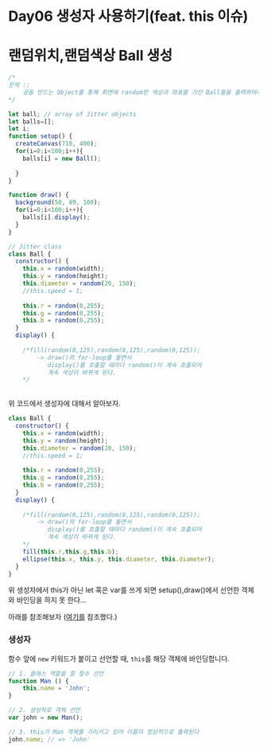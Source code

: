 # Day06 생성자 사용하기(feat. this 이슈)

# 랜덤위치,랜덤색상 Ball 생성

```jsx
/*
문제 ::
	공을 만드는 Object를 통해 화면에 random한 색상과 좌표를 가진 Ball들을 출력하여라
*/

let ball; // array of Jitter objects
let balls=[];
let i;
function setup() {
  createCanvas(710, 400);
  for(i=0;i<100;i++){
    balls[i] = new Ball();
    
  }
}

function draw() {
  background(50, 89, 100);
  for(i=0;i<100;i++){
    balls[i].display();
  }
}

// Jitter class
class Ball {
  constructor() {
    this.x = random(width);
    this.y = random(height);
    this.diameter = random(20, 150);
    //this.speed = 1;
    
    this.r = random(0,255);
    this.g = random(0,255);
    this.b = random(0,255);
  }
  display() {
    
    /*fill(random(0,125),random(0,125),random(0,125));
        -> draw()의 for-loop를 돌면서 
           display()를 호출할 때마다 random()이 계속 호출되어
           계속 색상이 바뀌게 된다.
    */
  
```

위 코드에서 생성자에 대해서 알아보자.

```jsx
class Ball {
  constructor() {
    this.x = random(width);
    this.y = random(height);
    this.diameter = random(20, 150);
    //this.speed = 1;
    
    this.r = random(0,255);
    this.g = random(0,255);
    this.b = random(0,255);
  }
  display() {
    
    /*fill(random(0,125),random(0,125),random(0,125));
        -> draw()의 for-loop를 돌면서 
           display()를 호출할 때마다 random()이 계속 호출되어
           계속 색상이 바뀌게 된다.
    */
    fill(this.r,this.g,this.b);
    ellipse(this.x, this.y, this.diameter, this.diameter);
  }
}
```

위 생성자에서 this가 아닌 let 혹은 var를 쓰게 되면 setup(),draw()에서 선언한 객체와 바인딩을 하지 못 한다...

아래를 참조해보자 ([여기를](https://wormwlrm.github.io/2019/03/04/You-should-know-JavaScript-this.html.html) 참조했다.)

### **생성자**

함수 앞에 `new` 키워드가 붙이고 선언할 때, `this`를 해당 객체에 바인딩합니다.

```jsx
// 1. 클래스 역할을 할 함수 선언
function Man () {
    this.name = 'John';
}

// 2. 생성자로 객체 선언
var john = new Man();

// 3. this가 Man 객체를 가리키고 있어 이름이 정상적으로 출력된다
john.name; // => 'John'
```